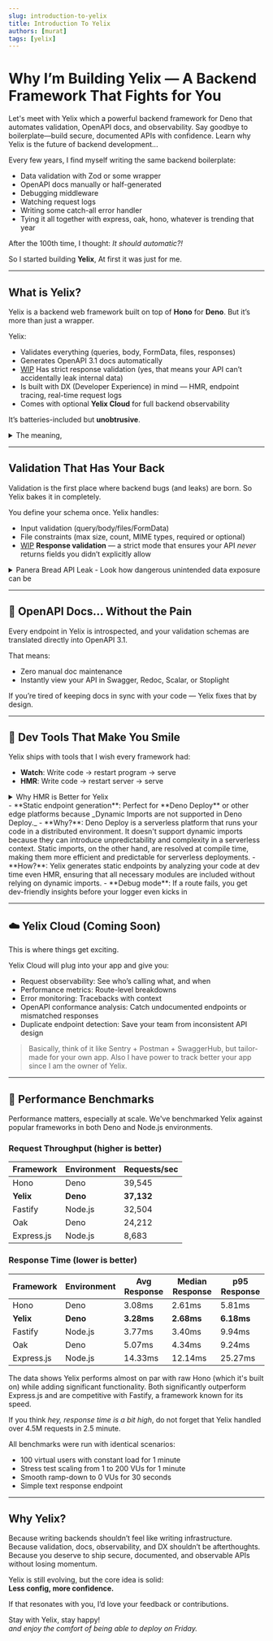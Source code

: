 ```yaml
---
slug: introduction-to-yelix
title: Introduction To Yelix
authors: [murat]
tags: [yelix]
---
```


# Why I’m Building Yelix — A Backend Framework That Fights for You

Let's meet with Yelix which a powerful backend framework for Deno that automates validation, OpenAPI docs, and observability. Say goodbye to boilerplate—build secure, documented APIs with confidence. Learn why Yelix is the future of backend development...
<!-- truncate -->

Every few years, I find myself writing the same backend boilerplate: 
- Data validation with Zod or some wrapper  
- OpenAPI docs manually or half-generated  
- Debugging middleware  
- Watching request logs  
- Writing some catch-all error handler  
- Tying it all together with express, oak, hono, whatever is trending that year  

After the 100th time, I thought: _It should automatic?!_

So I started building **Yelix**, At first it was just for me.

---

## What is Yelix?

Yelix is a backend web framework built on top of **Hono** for **Deno**. But it’s more than just a wrapper.

Yelix:
- Validates everything (queries, body, FormData, files, responses)
- Generates OpenAPI 3.1 docs automatically
- [WIP](https://github.com/yelixjs/yelix/issues/25) Has strict response validation (yes, that means your API can’t accidentally leak internal data)
- Is built with DX (Developer Experience) in mind — HMR, endpoint tracing, real-time request logs
- Comes with optional **Yelix Cloud** for full backend observability

It’s batteries-included but **unobtrusive**.

<details>
<summary>The meaning,</summary>
> Yelix gives you a lot by default, but it stays out of your way.
</details>

---

## Validation That Has Your Back

Validation is the first place where backend bugs (and leaks) are born. So Yelix bakes it in completely.

You define your schema once. Yelix handles:
- Input validation (query/body/files/FormData)
- File constraints (max size, count, MIME types, required or optional)
- [WIP](https://github.com/yelixjs/yelix/issues/25) **Response validation** — a strict mode that ensures your API _never_ returns fields you didn’t explicitly allow

<details>
<summary>Panera Bread API Leak - Look how dangerous unintended data exposure can be</summary>
> The recent reported data leak at Panera Bread potentially exposed the personal information of anyone who had ever signed up for an account on the company's site.[1] The vulnerability that caused the data leak was related to APIs on the Panera site.[1] **The data exposed included** the full legal name, username, email address, home address, **loyalty card number, credit card number (last four digits)**, dietary preferences, phone number and whether or not the person was part of an organization.[2] The fix should not have been very complicated.[3] At least that many customers were exposed. [2]. The larger issue with these kinds of APIs is that they need to be secured using an approach that covers the entire API. [4]

[1,2,3,4]: https://duo.com/decipher/how-a-researcher-found-the-panera-data-leak \
[1]: Opening paragraph \
[2]: Houlihan’s fifth answer \
[3]: Houlihan’s fourth answer \
[4]: Houlihan’s sixth answer
</details>

---

## 📘 OpenAPI Docs… Without the Pain

Every endpoint in Yelix is introspected, and your validation schemas are translated directly into OpenAPI 3.1.

That means:
- Zero manual doc maintenance
- Instantly view your API in Swagger, Redoc, Scalar, or Stoplight

If you’re tired of keeping docs in sync with your code — Yelix fixes that by design.

---

## 🧰 Dev Tools That Make You Smile

Yelix ships with tools that I wish every framework had:
- **Watch**: Write code → restart program -> serve
- **HMR**: Write code → restart server → serve

<details>
<summary>Why HMR is Better for Yelix</summary>

1. **Faster Development Workflow**  
   HMR significantly speeds up the development process. Instead of restarting the entire server, only the changed modules are updated. This means you don’t have to wait for a full restart each time you make a change, resulting in quicker iteration times.

2. **State Preservation**  
   With HMR, the server and application state are preserved during code changes. This is particularly useful when developing features that require state persistence, reducing the need to reinitialize or reload the app for each change.

3. **Improved Developer Experience**  
   HMR allows developers to see live updates instantly without losing context. This makes debugging and testing more efficient, as you can interact with the app in real time and instantly observe the effects of your code changes.

4. **Less Overhead**  
   Full server restarts (as seen with the Watch feature) come with added overhead, as everything needs to reload. With HMR, only the necessary parts are reloaded, which reduces the computational burden and makes the process more resource-efficient.

5. **Ideal for Large Projects**  
   HMR is especially beneficial for larger projects where full restarts can become a bottleneck. It allows developers to focus on smaller, incremental changes without waiting for the entire environment to reset.

6. **Better Scalability**  
   HMR can scale better with projects that are continuously growing. As the codebase expands, the need to refresh the entire application lessens, making it easier to handle large applications and keep the development speed consistent.

7. **Real-Life Example**  
   Before the HMR feature came, we were using watch and my mongodb connection took 7-16 seconds, the rest of the processes were relatively fast. waiting for a db connection hundreds of times a day can be frustrating. I am currently using hmr and it takes about 12 milliseconds just to refresh the modules. I can’t even feel the difference between a refresh and a save. It’s like magic.

</details>
- **Static endpoint generation**: Perfect for **Deno Deploy** or other edge platforms because _Dynamic Imports are not supported in Deno Deploy._  
  - **Why?**: Deno Deploy is a serverless platform that runs your code in a distributed environment. It doesn't support dynamic imports because they can introduce unpredictability and complexity in a serverless context. Static imports, on the other hand, are resolved at compile time, making them more efficient and predictable for serverless deployments.
  - **How?**: Yelix generates static endpoints by analyzing your code at dev time even HMR, ensuring that all necessary modules are included without relying on dynamic imports.
- **Debug mode**: If a route fails, you get dev-friendly insights before your logger even kicks in

---

## ☁️ Yelix Cloud (Coming Soon)

This is where things get exciting.

Yelix Cloud will plug into your app and give you:
- Request observability: See who’s calling what, and when
- Performance metrics: Route-level breakdowns
- Error monitoring: Tracebacks with context
- OpenAPI conformance analysis: Catch undocumented endpoints or mismatched responses
- Duplicate endpoint detection: Save your team from inconsistent API design

> Basically, think of it like Sentry + Postman + SwaggerHub, but tailor-made for your own app. Also I have power to track better your app since I am the owner of Yelix.

---

## 🚀 Performance Benchmarks

Performance matters, especially at scale. We've benchmarked Yelix against popular frameworks in both Deno and Node.js environments.

### Request Throughput (higher is better)

| Framework    | Environment | Requests/sec   | 
|--------------|-------------|----------------|
| Hono         | Deno        | 39,545         |
| **Yelix**    | **Deno**    | **37,132**     |
| Fastify      | Node.js     | 32,504         |
| Oak          | Deno        | 24,212         |
| Express.js   | Node.js     | 8,683          |

### Response Time (lower is better)

| Framework    | Environment | Avg Response   | Median Response | p95 Response |
|--------------|-------------|----------------|----------------|--------------|
| Hono         | Deno        | 3.08ms         | 2.61ms         | 5.81ms       |
| **Yelix**    | **Deno**    | **3.28ms**     | **2.68ms**     | **6.18ms**   |
| Fastify      | Node.js     | 3.77ms         | 3.40ms         | 9.94ms       |
| Oak          | Deno        | 5.07ms         | 4.34ms         | 9.24ms       |
| Express.js   | Node.js     | 14.33ms        | 12.14ms        | 25.27ms      |

The data shows Yelix performs almost on par with raw Hono (which it's built on) while adding significant functionality. Both significantly outperform Express.js and are competitive with Fastify, a framework known for its speed.

If you think _hey, response time is a bit high_, do not forget that Yelix handled over 4.5M requests in 2.5 minute.

All benchmarks were run with identical scenarios:
- 100 virtual users with constant load for 1 minute
- Stress test scaling from 1 to 200 VUs for 1 minute
- Smooth ramp-down to 0 VUs for 30 seconds
- Simple text response endpoint

---

## Why Yelix?

Because writing backends shouldn’t feel like writing infrastructure.  
Because validation, docs, observability, and DX shouldn’t be afterthoughts.  
Because you deserve to ship secure, documented, and observable APIs without losing momentum.

Yelix is still evolving, but the core idea is solid:  
**Less config, more confidence.**

If that resonates with you, I’d love your feedback or contributions.  

Stay with Yelix, stay happy! \
_and enjoy the comfort of being able to deploy on Friday._
